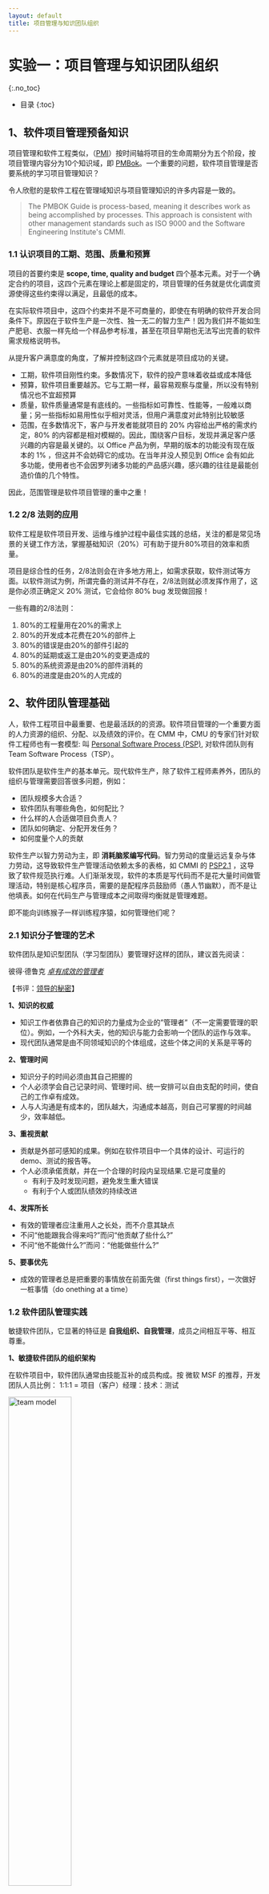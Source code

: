 ```yaml
---
layout: default
title: 项目管理与知识团队组织
---
```


# 实验一：项目管理与知识团队组织
{:.no_toc}

* 目录
{:toc}

## 1、软件项目管理预备知识

项目管理和软件工程类似，（[PMI](https://en.wikipedia.org/wiki/Project_Management_Institute)）按时间轴将项目的生命周期分为五个阶段，按项目管理内容分为10个知识域，即 [PMBok](https://en.wikipedia.org/wiki/Project_Management_Body_of_Knowledge)。一个重要的问题，软件项目管理是否要系统的学习项目管理知识？

令人欣慰的是软件工程在管理域知识与项目管理知识的许多内容是一致的。

> The PMBOK Guide is process-based, meaning it describes work as being accomplished by processes. This approach is consistent with other management standards such as ISO 9000 and the Software Engineering Institute's CMMI. 

### 1.1 认识项目的工期、范围、质量和预算

项目的首要约束是 **scope, time, quality and budget** 四个基本元素。对于一个确定合约的项目，这四个元素在理论上都是固定的，项目管理的任务就是优化调度资源使得这些约束得以满足，且最低的成本。

在实际软件项目中，这四个约束并不是不可商量的，即使在有明确的软件开发合同条件下。原因在于软件生产是一次性、独一无二的智力生产！因为我们并不能如生产肥皂、衣服一样先给一个样品参考标准，甚至在项目早期也无法写出完善的软件需求规格说明书。

从提升客户满意度的角度，了解并控制这四个元素就是项目成功的关键。

* 工期，软件项目刚性约束。多数情况下，软件的投产意味着收益或成本降低
* 预算，软件项目重要越苏。它与工期一样，最容易观察与度量，所以没有特别情况也不宜超预算
* 质量，软件质量通常是有底线的。一些指标如可靠性、性能等，一般难以商量；另一些指标如易用性似乎相对灵活，但用户满意度对此特别比较敏感
* 范围，在多数情况下，客户与开发者能就项目的 20% 内容给出严格的需求约定，80% 的内容都是相对模糊的。因此，围绕客户目标，发现并满足客户感兴趣的内容是最关键的。以 Office 产品为例，早期的版本的功能没有现在版本的 1% ，但这并不会妨碍它的成功。在当年并没人预见到 Office 会有如此多功能，使用者也不会因罗列诸多功能的产品感兴趣，感兴趣的往往是最能创造价值的几个特性。

因此，范围管理是软件项目管理的重中之重！

### 1.2 2/8 法则的应用

软件工程是软件项目开发、运维与维护过程中最佳实践的总结，关注的都是常见场景的关键工作方法，掌握基础知识（20%）可有助于提升80%项目的效率和质量。

项目是综合性的任务，2/8法则会在许多地方用上，如需求获取，软件测试等方面。以软件测试为例，所谓完备的测试并不存在，2/8法则就必须发挥作用了，这是你必须正确定义 20% 测试，它会给你 80% bug 发现做回报！

一些有趣的2/8法则：
1. 80%的工程量用在20%的需求上
2. 80%的开发成本花费在20%的部件上
3. 80%的错误是由20%的部件引起的
4. 80%的延期或返工是由20%的变更造成的
5. 80%的系统资源是由20%的部件消耗的
6. 80%的进度是由20%的人完成的

## 2、软件团队管理基础

人，软件工程项目中最重要、也是最活跃的的资源。软件项目管理的一个重要方面的人力资源的组织、分配、以及绩效的评价。在 CMM 中，CMU 的专家们针对软件工程师也有一套模型:  叫 [Personal Software Process (PSP)](http://www.cnblogs.com/xinz/archive/2011/10/22/2220872.html), 对软件团队则有 Team Software Process（TSP）。

软件团队是软件生产的基本单元。现代软件生产，除了软件工程师素养外，团队的组织与管理需要回答很多问题，例如：

* 团队规模多大合适？
* 软件团队有哪些角色，如何配比？
* 什么样的人合适做项目负责人？
* 团队如何确定、分配开发任务？
* 如何度量个人的贡献

软件生产以智力劳动为主，即 **消耗脑浆编写代码**。智力劳动的度量远远复杂与体力劳动，这导致软件生产管理活动依赖太多的表格，如 CMMI 的 [PSP2.1](https://wenku.baidu.com/view/6e1d31d380eb6294dd886c0a.html) ，这导致了软件规范执行难。人们渐渐发现，软件的本质是写代码而不是花大量时间做管理活动，特别是核心程序员，需要的是配程序员鼓励师（愚人节幽默），而不是让他填表。如何在代码生产与管理成本之间取得均衡就是管理难题。

即不能向训练猴子一样训练程序猿，如何管理他们呢？

### 2.1 知识分子管理的**艺术**

软件团队是知识型团队（学习型团队）要管理好这样的团队，建议首先阅读：

彼得·德鲁克 _[卓有成效的管理者](https://book.douban.com/subject/4020857/)_

【书评：[领导的秘密](https://book.douban.com/review/1432597/)】 

**1、知识的权威**

* 知识工作者依靠自己的知识的力量成为企业的”管理者”（不一定需要管理的职位）。例如，一个外科大夫，他的知识与能力会影响一个团队的运作与效率。
* 现代团队通常是由不同领域知识的个体组成，这些个体之间的关系是平等的

**2、管理时间**

* 知识分子的时间必须由其自己把握的
* 个人必须学会自己记录时间、管理时间、统一安排可以自由支配的时间，使自己的工作卓有成效。
* 人与人沟通是有成本的，团队越大，沟通成本越高，则自己可掌握的时间越少，效率越低。

**3、重视贡献**

* 贡献是外部可感知的成果。例如在软件项目中一个具体的设计、可运行的demo、测试的报告等。
* 个人必须承偌贡献，并在一个合理的时段内呈现结果.它是可度量的
    - 有利于及时发现问题，避免发生重大错误
    - 有利于个人或团队绩效的持续改进

**4、发挥所长**

* 有效的管理者应注重用人之长处，而不介意其缺点
* 不问“他能跟我合得来吗?”而问“他贡献了些什么?”
* 不问“他不能做什么?”而问：“他能做些什么?”

**5、要事优先**

* 成效的管理者总是把重要的事情放在前面先做（first things first），一次做好一桩事情（do onething at a time）

### 1.2 软件团队管理实践

敏捷软件团队，它显著的特征是 **自我组织、自我管理**，成员之间相互平等、相互尊重。

**1、敏捷软件团队的组织架构**

在软件项目中，软件团队通常由技能互补的成员构成。按 微软 MSF 的推荐，开发团队人员比例： 1:1:1 = 项目（客户）经理：技术：测试

<img src="images/team_model.png" alt="team model" width="50%">

即团队围绕高品质产品，各施其职。

因此，一个项目团队通常需要具有项目管理、质量管理、软件开发、UI设计等方面能力的人组成团队。

可以参考，[5.团队中的角色与合作](http://www.cnblogs.com/xinz/archive/2011/11/27/2265425.html)


**2、团队的规模**

* 3~8 个核心成员。 已小组的形式构建临时的组织，完成特定的任务

**3、任务的管理**

* 软件团队通常用 “KanBan 管理” 任务。常用团队管理工具，如 Github, [TDAP](https://www.tapd.cn/)，[tower](https://tower.im/) 等。
* 为了确保成员贡献可视化，通常以一周或两周为一个周期，每个周期每人自己设定2~3个任务。每个任务的结果必须是可以度量的。
* 为了减少沟通成本，通常会每个周期结束开一次例会展示成果，制定下一段目标，每个人承诺个人任务并会后添加 KanBan 任务
* 避免任务过于具体到小时、具体日期。因为人有人监督你工作，大家都只看成果

**4、基于职责的管理**

* 发挥个人特长，选择合适的一个或多个角色
* 项目经理、开发工程师、QA 角色

可以参考，[5.团队中的角色与合作](http://www.cnblogs.com/xinz/archive/2011/11/27/2265425.html)

## 3、团建项目管理方法与工具

**3.1 管理方法论**

推崇以自我管理为核心的协同管理。[Scrum](http://www.scrumcn.com/agile/scrum-knowledge-library/scrum.html)

**3.2 软件项目管理工具**

1. Github，以代码为中心的度量与可视化
2. KanBan 管理， 以任务清单驱动的度量与可视化

## 4、大作业 - 复刻与创新

选择一个常见的 web 或 移动应用。请复制其基本业务过程，在此基础上给出创新业务内容或元素，给出系统的分析与设计，最终给出实现。

### 4.1 建议的应用系统

建议选择简单且成熟度不高的应用，不宜选择淘宝这类成熟且复杂的系统作为作业。例如：

* 扫码点餐与结算系统（2018）
* 在线绘图服务系统（2018）
* 自选项目

扫码点餐与结算系统是针对不同餐厅的个性化服务系统。用户到一个餐厅，扫餐桌二维码进入特定餐厅应用，获得点菜、结算等服务。这类系统通常由餐厅个性化系统和开发商公共服务系统构成，部署在云上。该项目合适喜欢云上web应用开发的同学。

在线绘图服务系统类似 [Process On](https://www.processon.com/)，针对客户绘制各类专业图表的需要，提供在线编辑与分享服务。可视化是科研、工程应用中的重要工作，同时该项目比较合适喜欢前端技术和追求软件设计技术的同学。

自选项目建议你选择实验室在做的工程项目。由于项目在 Github 上开发，请选择知识产权不敏感的部分作为项目内容，并得到指导老师的许可。

### 4.2 基本要求

1. 基本业务流程
    - 电影票系统必须包括从用户选择电影到完成订票业务的过程
    - 扫码点餐系统必须支持扫码、点餐到点餐完成的业务过程
2. 创新业务
    - 部分需求与设计
    - 部分实现
3. 建议实现技术，前端 + web 服务模式
    - 前端技术 （微信小程序，VUE， AngluarJS,  React 等 JavaScript 技术框架 ）
    - 静态文件服务 （Nginx， 或 go 等）
    - 后端服务实现 （Go, Java +  jesery, Python + Flask ...） 
    - 分布式部署 （docker）
4. 团队人数没有限制。请关注自己的个人贡献，以下要素会影响你成绩
    - 职责不明
    - 个人贡献度低（用 PSP2.1 表、GITHUB 统计、Kanban 记录评估）
5. 必须使用工具
    - GITHUB
    - 带 Kanban 的团队协作工具，如 tower
6. deadline
    - 在 17 周 前提交所有内容
    - 不会延期，按 GITHUB 和 Kanban 内容直接评估

## 5、课后实践 - 常用工具的使用

组建团队，每人在 Github 申请账号，然后完成以下工作：

1. 在 Github 建立组织及项目仓库。 参见：[在Github上创建Organization](https://chun-ge.github.io/How-to-establish-an-organization-on-Github/)
2. 按课程分析与设计实验文档[模板](https://sysu-sasd-project.github.io/dashboard/)，在你项目组织中建立项目文档仓库。
    - 你可以直接 fork 此仓库
3. 在组织自带 project 安排每个成员一周的工作，例如：[第十五周周报](https://github.com/orgs/rookies-sysu/projects/11)
4. 协作完成 Team profile 文档的编写

编辑 Github 上的 MarkDown 文档，建议你使用 Vscode



